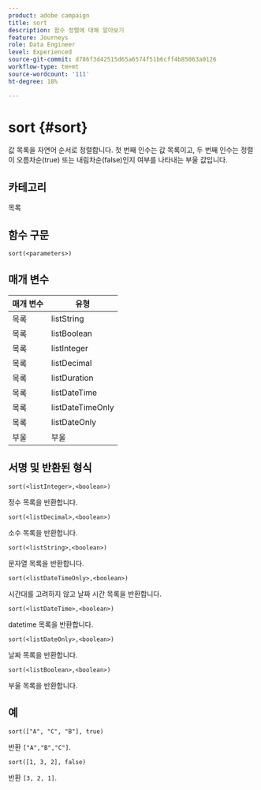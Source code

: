 ```yaml
---
product: adobe campaign
title: sort
description: 함수 정렬에 대해 알아보기
feature: Journeys
role: Data Engineer
level: Experienced
source-git-commit: d786f3d42515d65a6574f51b6cff4b85063a0126
workflow-type: tm+mt
source-wordcount: '111'
ht-degree: 18%

---
```


# sort {#sort}

값 목록을 자연어 순서로 정렬합니다. 첫 번째 인수는 값 목록이고, 두 번째 인수는 정렬이 오름차순(true) 또는 내림차순(false)인지 여부를 나타내는 부울 값입니다.

## 카테고리

목록

## 함수 구문

`sort(<parameters>)`

## 매개 변수

| 매개 변수 | 유형 |
|-----------|------------------|
| 목록 | listString |
| 목록 | listBoolean |
| 목록 | listInteger |
| 목록 | listDecimal |
| 목록 | listDuration |
| 목록 | listDateTime |
| 목록 | listDateTimeOnly |
| 목록 | listDateOnly |
| 부울 | 부울 |

## 서명 및 반환된 형식

`sort(<listInteger>,<boolean>)`

정수 목록을 반환합니다.

`sort(<listDecimal>,<boolean>)`

소수 목록을 반환합니다.

`sort(<listString>,<boolean>)`

문자열 목록을 반환합니다.

`sort(<listDateTimeOnly>,<boolean>)`

시간대를 고려하지 않고 날짜 시간 목록을 반환합니다.

`sort(<listDateTime>,<boolean>)`

datetime 목록을 반환합니다.

`sort(<listDateOnly>,<boolean>)`

날짜 목록을 반환합니다.

`sort(<listBoolean>,<boolean>)`

부울 목록을 반환합니다.

## 예

`sort(["A", "C", "B"], true)`

반환 `["A","B","C"]`.

`sort([1, 3, 2], false)`

반환 `[3, 2, 1]`.
